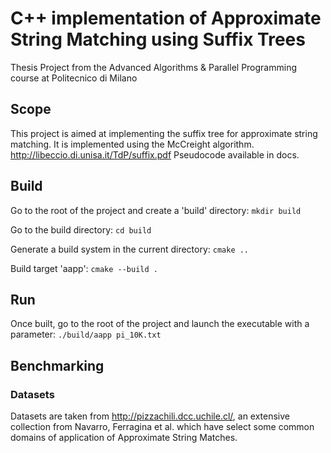 # C++ implementation of Approximate String Matching using Suffix Trees 

Thesis Project from the Advanced Algorithms & Parallel Programming course at Politecnico di Milano

## Scope
This project is aimed at implementing the suffix tree for approximate string matching.
It is implemented using the McCreight algorithm.
http://libeccio.di.unisa.it/TdP/suffix.pdf
Pseudocode available in docs.

## Build
Go to the root of the project and create a 'build' directory:
`mkdir build`

Go to the build directory:
`cd build`

Generate a build system in the current directory:
`cmake ..`

Build target 'aapp':
`cmake --build .`

## Run
Once built, go to the root of the project and launch the executable with a parameter:
`./build/aapp pi_10K.txt`

## Benchmarking

### Datasets
Datasets are taken from http://pizzachili.dcc.uchile.cl/, an extensive collection from Navarro, Ferragina et al. which have select some common domains of application of Approximate String Matches.
